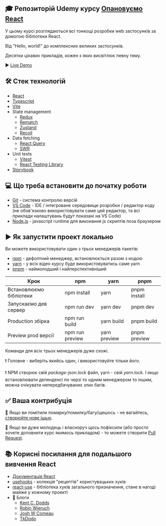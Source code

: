 ## 🎓 Репозиторій Udemy курсу [Опановуємо React](https://www.udemy.com/course/opanovuemo-react/?referralCode=C0563B0126CAF7329C80)

У цьому курсі розглядаються всі тонкощі розробки web застосунків за домогою бібліотеки React.

Від "Hello, world!" до комплексних великих застосунків.

Десятки цікавих прикладів, кожен з яких висвітлює певну тему.

▶️ [Live Demo](https://a-polishchuk.github.io/mastering-react/)

## 🛠 Стек технологій

- [React](https://reactjs.org/)
- [Typescript](https://www.typescriptlang.org/)
- [Vite](https://vitejs.dev/)
- State management
  - [Redux](https://redux.js.org/)
  - [Rematch](https://rematchjs.org/)
  - [Zustand](https://github.com/pmndrs/zustand)
  - [Recoil](https://recoiljs.org/)
- Data fetching
  - [React Query](https://tanstack.com/query/v4)
  - [SWR](https://swr.vercel.app/)
- Unit tests
  - [Vitest](https://vitest.dev/)
  - [React Testing Library](https://testing-library.com/docs/react-testing-library/intro/)
- [Storybook](https://storybook.js.org/)

## 💻 Що треба встановити до початку роботи

- [Git](https://git-scm.com/) - система контролю версій
- [VS Code](https://code.visualstudio.com/) - IDE / інтегроване середовище розробки / редактор коду (не обов'язково використовувати саме цей редактор, та всі приклади налаштувань будут показані на VS Code)
- [Node.js](https://nodejs.org/en/) - javascript runtime для виконання js скриптів поза браузером

## ▶️ Як запустити проект локально

Ви можете використовувати один з трьох менеджерів пакетів:

- [npm](https://www.npmjs.com/) - дефолтний менеджер, встановлюється разом з нодою
- [yarn](https://yarnpkg.com/) - у всіх відео курсу буде використовуватись саме yarn
- [pnpm](https://pnpm.io/) - наймолодший і найперспективніший

| Крок                    | npm             | yarn         | pnpm         |
| ----------------------- | --------------- | ------------ | ------------ |
| Встановлюємо бібліотеки | npm install     | yarn         | pnpm install |
| Запускаємо дев сервер   | npm run dev     | yarn dev     | pnpm dev     |
| Production збірка       | npm run build   | yarn build   | pnpm build   |
| Preview prod версії     | npm run preview | yarn preview | pnpm preview |

Команди для всіх трьох менеджерів дуже схожі.

❗️ Головне - виберіть якийсь один, і використовуйте тільки його.

❗️ NPM створює свій _package-json.lock_ файл, yarn - свій _yarn.lock_. І якщо встановлювати депенденсі по черзі то одним менеджером то іншим, можна очікувати непередбачуваних злих багів.

## ✅ Ваша контрибуція

🐛 Якщо ви помітили помарку/помилку/багу/щешось - не вагайтесь, [створюйте нове ішью](https://github.com/a-polishchuk/mastering-react/issues/new).

🙌 Якщо ви дуже молодець і власноруч щось пофіксили (або просто хочете доповнити курс якимось прикладом) - то можете створити [Pull Request](https://github.com/a-polishchuk/mastering-react/pulls).

## 📚 Корисні посилання для подальшого вивчення React

- [Документація React](https://reactjs.org/docs/hello-world.html)
- [usehooks](https://usehooks.com/) - колекція "рецептів" користувацьких хуків
- [react-use](https://github.com/streamich/react-use) - бібліотека хуків загального призначення, стане в нагоді майже у кожному проекті
- 👤 Блоги
  - [Kent C. Dodds](https://kentcdodds.com/blog/)
  - [Robin Wieruch](https://www.robinwieruch.de/blog)
  - [Josh W Comeau](https://www.joshwcomeau.com/)
  - [TkDodo](https://tkdodo.eu/blog/)
